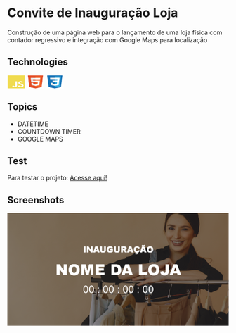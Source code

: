 # Convite de Inauguração Loja

Construção de uma página web para o lançamento de uma loja física com contador regressivo e integração com Google Maps para localização

## Technologies

<div style="display: inline_block" align="left">
  <img align="center" alt="Javascript" height="30" width="40" src="https://raw.githubusercontent.com/devicons/devicon/master/icons/javascript/javascript-plain.svg">
  <img align="center" alt="HTML5" height="30" width="40" src="https://raw.githubusercontent.com/devicons/devicon/master/icons/html5/html5-original.svg">
  <img align="center" alt="CSS3" height="30" width="40" src="https://raw.githubusercontent.com/devicons/devicon/master/icons/css3/css3-original.svg">  
</div>

## Topics

- DATETIME
- COUNTDOWN TIMER
- GOOGLE MAPS

## Test

Para testar o projeto: <a href="https://gustavoestevesr.github.io/CONVITE-INAUGURACAO-LOJA/">Acesse aqui!<a>

## Screenshots

![alt text](https://github.com/gustavoestevesr/CONVITE-INAUGURACAO-LOJA/blob/main/Wallpaper.png)

